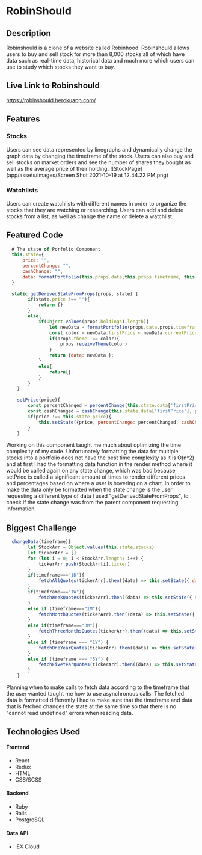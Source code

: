 # RobinShould
## Description
Robinshould is a clone of a website called Robinhood. Robinshould allows users to buy and sell stock for more than 8,000 stocks all of which have data such as  real-time data, historical data and much more which users can use to study which stocks they want to buy.
## Live Link to Robinshould 
https://robinshould.herokuapp.com/

## Features
### Stocks
Users can see data represented by linegraphs and dynamically change the graph data by changing the timeframe of the stock. Users can also buy and sell stocks on market orders and see the number of shares they bought as well as the average price of their holding. 
![StockPage](app/assets/images/Screen Shot 2021-10-19 at 12.44.22 PM.png)
### Watchlists
Users can create watchlists with different names in order to organize the stocks that they are watching or researching. Users can add and delete stocks from a list, as well as change the name or delete a watchlist. 

## Featured Code
```javascript
  # The state of Porfolio Component
  this.state={
      price: "",
      percentChange: "",
      cashChange: "",
      data: formatPortfolio(this.props.data,this.props.timeframe, this.props.holdings,this.props.user.total_capital)
  }
  
  static getDerivedStateFromProps(props, state) {
        if(state.price !== ""){
            return {}
        }
        else{
            if(Object.values(props.holdings).length){
                let newData = formatPortfolio(props.data,props.timeframe, props.holdings,props.user.total_capital)
                const color = newData.firstPrice < newData.currentPrice ? "green" : "red";
                if(props.theme !== color){
                    props.receiveTheme(color)
                }
                return {data: newData };
            }
            else{
                return{}
            }
        }
    }
    
    setPrice(price){
        const percentChanged = percentChange(this.state.data['firstPrice'], price)    
        const cashChanged = cashChange(this.state.data['firstPrice'], price)    
        if(price !== this.state.price){
            this.setState({price, percentChange: percentChanged, cashChange: cashChanged})
        }
    }
```
Working on this component taught me much about optimizing the time complexity of my code. Unfortunately formatting the data for multiple stocks into a portfolio does not have the best time complexity as it is O(n^2) and at first I had the formatting data function in the render method where it would be called again on any state change, which was bad because setPrice is called a significant amount of times to render different prices and percentages based on where a user is hovering on a chart. In order to make the data only be formatted when the state change is the user requesting a different type of data I used "getDerivedStateFromProps", to check if the state change was from the parent component requesting information.

## Biggest Challenge
```javascript
  changeData(timeframe){
        let StockArr = Object.values(this.state.stocks)
        let tickerArr = []
        for (let i = 0; i < StockArr.length; i++) {
            tickerArr.push(StockArr[i].ticker)
        }
        if(timeframe==="1D"){
            fetchAllQuotes(tickerArr).then((data) => this.setState({ data: data,timeframe:timeframe }))
        }
        if(timeframe==="1W"){
            fetchWeekQuotes(tickerArr).then((data) => this.setState({ data: data,timeframe:timeframe }))
        }
        else if (timeframe==="1M"){
            fetchMonthQuotes(tickerArr).then((data) => this.setState({ data: data,timeframe:timeframe }))
        }
        else if(timeframe==="3M"){
            fetchThreeMonthsQuotes(tickerArr).then((data) => this.setState({ data: data,timeframe:timeframe}))
        }
        else if (timeframe === "1Y") {
            fetchOneYearQuotes(tickerArr).then((data) => this.setState({ data: data ,timeframe:timeframe}))
        }
        else if (timeframe === "5Y") {
            fetchFiveYearQuotes(tickerArr).then((data) => this.setState({ data: data,timeframe:timeframe }))
        }
    }
```
Planning when to make calls to fetch data according to the timeframe that the user wanted taught me how to use asynchronous calls. The fetched data is formatted differently I had to make sure that the timeframe and data that is fetched changes the state at the same time so that there is no "cannot read undefined" errors when reading data.

## Technologies Used
#### Frontend
* React
* Redux
* HTML
* CSS/SCSS
#### Backend
* Ruby
* Rails
* PostgreSQL
#### Data API
* IEX Cloud


